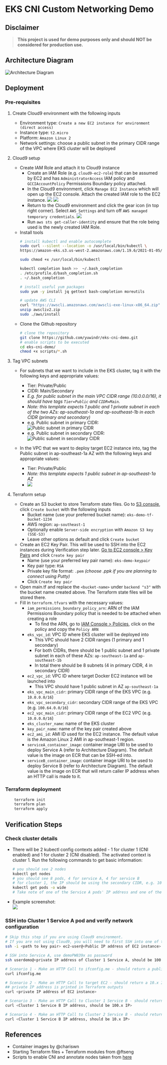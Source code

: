# EKS CNI Custom Networking Demo

## Disclaimer

> **This project is used for demo purposes only and should NOT be considered for production use.**

## Architecture Diagram

![Architecture Diagram](images/ArchDiagram.png)

## Deployment

### Pre-requisites

1. Create Cloud9 environment with the following inputs
    - Environment type: `Create a new EC2 instance for environment (direct access)`
    - Instance type: `t2.micro`
    - Platform: `Amazon Linux 2`
    - Network settings: choose a public subnet in the primary CIDR range of the VPC where EKS cluster will be deployed

1. Cloud9 setup
    - Create IAM Role and attach it to Cloud9 instance
        - Create an IAM Role (e.g. `cloud9-ec2-role`) that can be assumed by EC2 and has `AdministratorAccess` IAM policy and `GCCIAccountPolicy` Permissions Boundary policy attached.
        - In the Cloud9 environment, click `Manage EC2 Instance` which will open up the EC2 console. Attach the created IAM role to the EC2 instance.
            ![](images/cloud9-prereq-01.png)
            ![](images/cloud9-prereq-02.png)
        - Return to the Cloud9 environment and click the gear icon (in top right corner). Select `AWS Settings` and turn off `AWS managed temporary credentials`.
            ![](images/cloud9-prereq-03.png)
        - Run `aws sts get-caller-identity` and ensure that the role being used is the newly created IAM Role.
    - Install tools
        ```bash
        # install kubectl and enable autocomplete
        sudo curl --silent --location -o /usr/local/bin/kubectl \
        https://amazon-eks.s3.us-west-2.amazonaws.com/1.19.6/2021-01-05/bin/linux/amd64/kubectl

        sudo chmod +x /usr/local/bin/kubectl

        kubectl completion bash >>  ~/.bash_completion
        . /etc/profile.d/bash_completion.sh
        . ~/.bash_completion

        # install useful yum packages
        sudo yum -y install jq gettext bash-completion moreutils

        # update AWS CLI
        curl "https://awscli.amazonaws.com/awscli-exe-linux-x86_64.zip" -o "awscliv2.zip"
        unzip awscliv2.zip
        sudo ./aws/install
        ```
    - Clone the Github repository
        ```bash
        # clone the repository
        git clone https://github.com/yuwindr/eks-cni-demo.git
        # enable scripts to be executed
        cd eks-cni-demo/
        chmod +x scripts/*.sh
        ```

1. Tag VPC subnets  
    - For subnets that we want to include in the EKS cluster, tag it with the following keys and appropriate values:
        - Tier: Private/Public
        - CIDR: Main/Secondary
        - *E.g. for public subnet in the main VPC CIDR range (10.0.0.0/16), it should have tags `Tier=Public` and `CIDR=Main`.*
        - *Note: this template expects 1 public and 1 private subnet in each of the two AZs: ap-southeast-1a and ap-southeast-1b in each CIDR (primary and secondary)*
        - e.g. Public subnet in primary CIDR:
        ![Public subnet in primary CIDR](images/eks-vpc-subnet-primary-tag.png)
        - e.g. Public subnet in secondary CIDR:
        ![Public subnet in secondary CIDR](images/eks-vpc-subnet-secondary-tag.png)
        
    - In the VPC that we want to deploy target EC2 instance into, tag the Public subnet in ap-southeast-1a AZ with the following keys and appropriate values:
        - Tier: Private/Public
        - *Note: this template expects 1 public subnet in ap-southeast-1a AZ*
        - ![](images/ec2-vpc-subnet-tag.png)

1. Terraform setup
    - Create an S3 bucket to store Terraform state files. Go to [S3 console](https://s3.console.aws.amazon.com/s3/home?region=ap-southeast-1), click `Create bucket` with the following inputs
        - Bucket name (use your preferred bucket name): `eks-demo-tf-bucket-1234`
        - AWS region: `ap-southeast-1`
        - Optionally enable `Server-side encryption` with `Amazon S3 key (SSE-S3)`
        - Leave other options as default and click `Create bucket`
    - Create an EC2 Key Pair. This will be used to SSH into the EC2 instances during Verification step later. [Go to EC2 console > Key Pairs](https://ap-southeast-1.console.aws.amazon.com/ec2/v2/home?region=ap-southeast-1#KeyPairs) and click `Create key pair`
        - Name (use your preferred key pair name): `eks-demo-keypair`
        - Key pair type: `RSA`
        - Private key file format: `.pem` *(choose .ppk if you are planning to connect using Putty)*
        - Click `Create key pair`
    - Open main.tf and replace the `<bucket-name>` under `backend "s3"` with the bucket name created above. The Terraform state files will be stored there.
    - Fill in `terraform.tfvars` with the necessary values:
        - `iam_permissions_boundary_policy_arn`: ARN of the IAM Permissions Boundary policy that is needed to be attached when creating a role
            - To find the ARN, go to [IAM Console > Policies](https://console.aws.amazon.com/iamv2/home?region=ap-southeast-1#/policies), click on the policy and copy the `Policy ARN`
        - `eks_vpc_id`: VPC ID where EKS cluster will be deployed into
            - This VPC should have 2 CIDR ranges (1 primary and 1 secondary)
            - For both CIDRs, there should be 1 public subnet and 1 private subnet in each of these AZs: `ap-southeast-1a` and `ap-southeast-1b`
            - In total there should be 8 subnets (4 in primary CIDR, 4 in secondary CIDR)
        - `ec2_vpc_id`: VPC ID where target Docker EC2 instance will be launched into
            - This VPC should have 1 public subnet in AZ `ap-southeast-1a`
        - `eks_vpc_main_cidr`: primary CIDR range of the EKS VPC (e.g. `10.0.0.0/16`)
        - `eks_vpc_secondary_cidr`: secondary CIDR range of the EKS VPC (e.g. `100.64.0.0/16`)
        - `ec2_vpc_main_cidr`: primary CIDR range of the EC2 VPC (e.g. `10.0.0.0/16`)
        - `eks_cluster_name`: name of the EKS cluster
        - `key_pair_name`: name of the key pair created above
        - `ec2_ami_id`: AMI ID used for the EC2 instance. The default value is the Amazon Linux 2 AMI in ap-southeast-1 region.
        - `serviceA_container_image`: container image URI to be used to deploy Service A (refer to Architecture Diagram). The default value is the image on ECR that can be SSH-ed into.
        - `serviceB_container_image`: container image URI to be used to deploy Service B (refer to Architecture Diagram). The default value is the image on ECR that will return caller IP address when an HTTP call is made to it.


### Terraform deployment

```bash
    terraform init
    terraform plan
    terraform apply
```

## Verification Steps

### Check cluster details
- There will be 2 kubectl config contexts added - 1 for cluster 1 (CNI enabled) and 1 for cluster 2 (CNI disabled). The activated context is cluster 1. Run the following commands to get basic information:
    ```bash
    # you should see 2 nodes
    kubectl get nodes
    # you should see 8 pods, 4 for service A, 4 for service B
    # for cluster 1, the IP should be using the secondary CIDR, e.g. 100.x.x.x
    kubectl get pods -o wide
    # Take note of one of the Service A pods' IP address and one of the Service B pods' IP address
    ```
- Example screenshot:  
    ![](images/kubectl-get-pods.png)

### SSH into Cluster 1 Service A pod and verify network configuration

```bash
# Skip this step if you are using Cloud9 environment.
# If you are not using Cloud9, you will need to first SSH into one of the EKS worker nodes' EC2 instance.
ssh -i <path to key pair> ec2-user@<Public IP address of EC2 instance>

# SSH into Service A, use demoPW839x as password
ssh userdemo@<private IP address of Cluster 1 Service A, should be 100.x IP>

# Scenario 1 - Make an HTTP Call to ifconfig.me - should return a public IP
curl ifconfig.me

# Scenario 2 - Make an HTTP Call to target EC2 - should return a 10.x IP
## private IP address is printed in Terraform outputs
curl <private IP address of EC2 instance>

# Scenario 3 - Make an HTTP Call to Cluster 1 Service B - should return a 100.x IP
curl <Cluster 1 Service B IP address, should be 100.x IP>

# Scenario 4 - Make an HTTP Call to Cluster 2 Service B - should return a 100.x IP
curl <Cluster 1 Service B IP address, should be 10.x IP>
```


## References
- Container images by @chariswn
- Starting Terraform files + Terraform modules from @ftseng
- Scripts to enable CNI and annotate nodes taken from [here](https://tf-eks-workshop.workshop.aws/500_eks-terraform-workshop/570_advanced-networking.html)